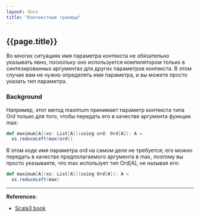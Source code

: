 ```yaml
---
layout: docs
title: "Контекстные границы"
---
```


## {{page.title}}

Во многих ситуациях имя параметра контекста не обязательно указывать явно, поскольку оно используется компилятором только в синтезированных аргументах для других параметров контекста. В этом случае вам не нужно определять имя параметра, и вы можете просто указать тип параметра.

### Background

Например, этот метод maximum принимает параметр контекста типа Ord только для того, чтобы передать его в качестве аргумента функции max:

```scala
def maximum[A](xs: List[A])(using ord: Ord[A]): A =
  xs.reduceLeft(max(ord))
```

В этом коде имя параметра ord на самом деле не требуется; его можно передать в качестве предполагаемого аргумента в max, поэтому вы просто указываете, что max использует тип Ord[A], не называя его:

```scala
def maximum[A](xs: List[A])(using Ord[A]): A =
  xs.reduceLeft(max)
```


---

**References:**
- [Scala3 book](https://docs.scala-lang.org/scala3/book/ca-context-bounds.html)
